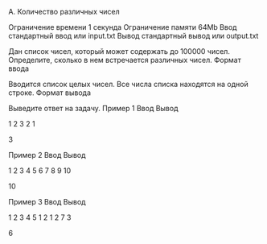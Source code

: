 
A. Количество различных чисел

Ограничение времени 	1 секунда
Ограничение памяти 	64Mb
Ввод 	стандартный ввод или input.txt
Вывод 	стандартный вывод или output.txt

Дан список чисел, который может содержать до 100000 чисел. Определите, сколько в нем встречается различных чисел.
Формат ввода

Вводится список целых чисел. Все числа списка находятся на одной строке.
Формат вывода

Выведите ответ на задачу.
Пример 1
Ввод
Вывод

1 2 3 2 1

	

3

Пример 2
Ввод
Вывод

1 2 3 4 5 6 7 8 9 10

	

10

Пример 3
Ввод
Вывод

1 2 3 4 5 1 2 1 2 7 3

	

6
